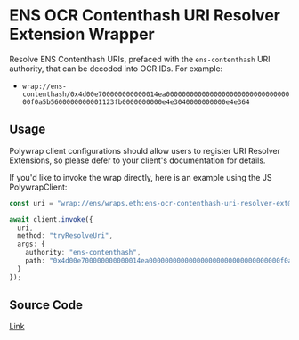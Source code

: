 # ENS OCR Contenthash URI Resolver Extension Wrapper
Resolve ENS Contenthash URIs, prefaced with the `ens-contenthash` URI authority, that can be decoded into OCR IDs. For example:
- `wrap://ens-contenthash/0x4d00e700000000000014ea000000000000000000000000000000000f0a5b5600000000001123fb0000000000e4e3040000000000e4e364`

## Usage
Polywrap client configurations should allow users to register URI Resolver Extensions, so please defer to your client's documentation for details.

If you'd like to invoke the wrap directly, here is an example using the JS PolywrapClient:

```typescript
const uri = "wrap://ens/wraps.eth:ens-ocr-contenthash-uri-resolver-ext@1.0.0";

await client.invoke({
  uri,
  method: "tryResolveUri",
  args: {
    authority: "ens-contenthash",
    path: "0x4d00e700000000000014ea000000000000000000000000000000000f0a5b5600000000001123fb0000000000e4e3040000000000e4e364"
  }
});
```

## Source Code
[Link](https://github.com/polywrap/uri-resolver-extensions/tree/master/implementations/ens-ocr-contenthash)
